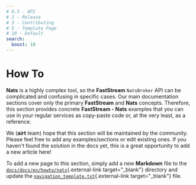 ```yaml
---
# 0.5 - API
# 2 - Release
# 3 - Contributing
# 5 - Template Page
# 10 - Default
search:
  boost: 10
---
```


# How To

**Nats** is a highly complex tool, so the **FastStream** `NatsBroker` API can be complicated and confusing in specific cases. Our main documentation sections cover only the primary **FastStream** and **Nats** concepts. Therefore, this section provides concrete **FastStream - Nats** examples that you can use in your regular services as copy-paste code or, at the very least, as a reference.

We (**airt** team) hope that this section will be maintained by the community. Please feel free to add any examples/sections or edit existing ones. If you haven't found the solution in the docs yet, this is a great opportunity to add a new article here!

To add a new page to this section, simply add a new **Markdown** file to the [`docs/docs/en/howto/nats`](https://github.com/airtai/faststream/tree/main/docs/docs/en/howto/nats){.external-link target="_blank"} directory and update the [`navigation_template.txt`](https://github.com/airtai/faststream/blob/main/docs/docs/navigation_template.txt){.external-link target="_blank"} file.
